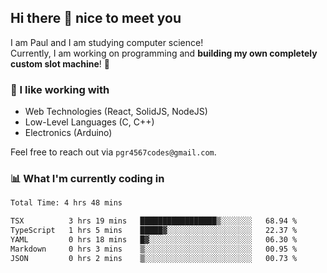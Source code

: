 ## Hi there 👋 nice to meet you

I am Paul and I am studying computer science!  
Currently, I am working on programming and **building my own completely custom slot machine**! 🎰

### 🔭 I like working with
- Web Technologies (React, SolidJS, NodeJS)
- Low-Level Languages (C, C++)
- Electronics (Arduino)

Feel free to reach out via `pgr4567codes@gmail.com`.

### 📊 What I'm currently coding in
<!--START_SECTION:waka-->

```txt
Total Time: 4 hrs 48 mins

TSX          3 hrs 19 mins   █████████████████▒░░░░░░░   68.94 %
TypeScript   1 hrs 5 mins    █████▓░░░░░░░░░░░░░░░░░░░   22.37 %
YAML         0 hrs 18 mins   █▓░░░░░░░░░░░░░░░░░░░░░░░   06.30 %
Markdown     0 hrs 3 mins    ▒░░░░░░░░░░░░░░░░░░░░░░░░   00.95 %
JSON         0 hrs 2 mins    ▒░░░░░░░░░░░░░░░░░░░░░░░░   00.73 %
```

<!--END_SECTION:waka-->

